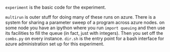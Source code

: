`experiment` is the basic code for the experiment.

`multirun` is outer stuff for doing many of these runs on azure. There is a system for sharing a parameter sweep of a program across azure nodes. on some node you have an ipython where you run `import queuing` and then use its facilities to fill the queue (in fact, just with integers). Then you set off the `combs.py` on every instance. `dir.sh` is the entry point for a bash interface for azure administration set up for this experiment. 